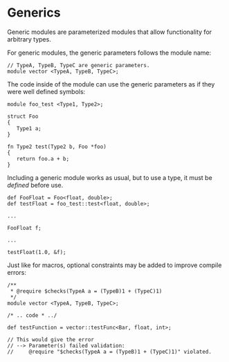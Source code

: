 # Generics

Generic modules are parameterized modules that allow functionality for arbitrary types.

For generic modules, the generic parameters follows the module name:

```
// TypeA, TypeB, TypeC are generic parameters.
module vector <TypeA, TypeB, TypeC>;
```

The code inside of the module can use the generic parameters as if they were well defined symbols:

```
module foo_test <Type1, Type2>;

struct Foo 
{
   Type1 a;
}

fn Type2 test(Type2 b, Foo *foo) 
{
   return foo.a + b;
}
```

Including a generic module works as usual, but to use a type, it must be *defined* before use.

```
def FooFloat = Foo<float, double>;
def testFloat = foo_test::test<float, double>;

...

FooFloat f;

...

testFloat(1.0, &f);

```

Just like for macros, optional constraints may be added to improve compile errors:

```
/**
 * @require $checks(TypeA a = (TypeB)1 + (TypeC)1)
 */ 
module vector <TypeA, TypeB, TypeC>;

/* .. code * ../
```

```
def testFunction = vector::testFunc<Bar, float, int>;

// This would give the error 
// --> Parameter(s) failed validation: 
//     @require "$checks(TypeA a = (TypeB)1 + (TypeC)1)" violated.
```

